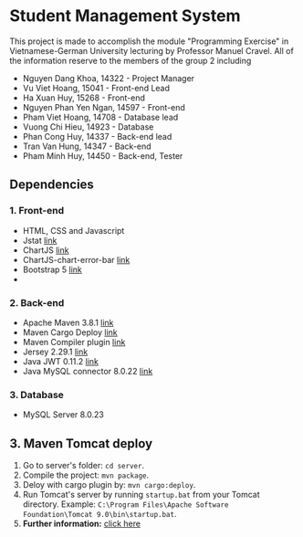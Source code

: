 # Student Management System
This project is made to accomplish the module "Programming Exercise" in Vietnamese-German University lecturing by Professor Manuel Cravel. All of the information reserve to the members of the group 2 including
 + Nguyen Dang Khoa, 14322 - Project Manager 
 + Vu Viet Hoang, 15041 - Front-end Lead
 + Ha Xuan Huy, 15268 - Front-end
 + Nguyen Phan Yen Ngan, 14597 - Front-end
 + Pham Viet Hoang, 14708 - Database lead
 + Vuong Chi Hieu, 14923 - Database
 + Phan Cong Huy, 14337 - Back-end lead
 + Tran Van Hung, 14347 - Back-end
 + Pham Minh Huy, 14450 - Back-end, Tester

## Dependencies

### 1. Front-end
 + HTML, CSS and Javascript
 + Jstat [link](https://github.com/jstat/jstat)
 + ChartJS [link](https://github.com/chartjs/Chart.js)
 + ChartJS-chart-error-bar [link](https://github.com/sgratzl/chartjs-chart-error-bars)
 + Bootstrap 5 [link](https://github.com/twbs/bootstrap)
 + 
### 2. Back-end
 + Apache Maven 3.8.1 [link](https://maven.apache.org/)
 + Maven Cargo Deploy [link](https://github.com/codehaus-cargo/cargo)
 + Maven Compiler plugin [link](https://github.com/apache/maven-compiler-plugin)
 + Jersey 2.29.1 [link](https://github.com/eclipse-ee4j/jersey)
 + Java JWT 0.11.2 [link](https://github.com/jwtk/jjwt)
 + Java MySQL connector 8.0.22 [link](https://dev.mysql.com/downloads/connector/j/)

### 3. Database
 + MySQL Server 8.0.23
## 3. Maven Tomcat deploy
1. Go to server's folder: `cd server`.
2. Compile the project: `mvn package`.
3. Deloy with cargo plugin by: `mvn cargo:deploy`.
4. Run Tomcat's server by running `startup.bat` from your Tomcat directory. Example: `C:\Program Files\Apache Software Foundation\Tomcat 9.0\bin\startup.bat`.
5. __Further information:__ [click here](https://www.baeldung.com/tomcat-deploy-war)
